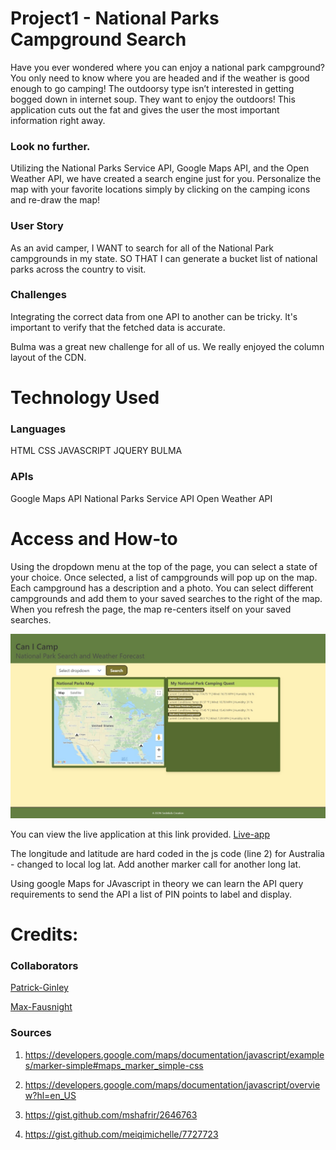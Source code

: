 # Project1 - National Parks Campground Search


Have you ever wondered where you can enjoy a national park campground? You only need to know where you are headed and if the weather is good enough to go camping! The outdoorsy type isn’t interested in getting bogged down in internet soup. They want to enjoy the outdoors! This application cuts out the fat and gives the user the most important information right away.


### Look no further. 

Utilizing the National Parks Service API, Google Maps API, and the Open Weather API, we have created a search engine just for you.
Personalize the map with your favorite locations simply by clicking on the camping icons and re-draw the map!

### User Story

As an avid camper, I WANT to search for all of the National Park campgrounds in my state.
SO THAT I can generate a bucket list of national parks across the country to visit.

### Challenges

Integrating the correct data from one API to another can be tricky. It's important to verify that the fetched data is accurate. 

Bulma was a great new challenge for all of us. We really enjoyed the column layout of the CDN.

# Technology Used

### Languages
HTML
CSS
JAVASCRIPT
JQUERY
BULMA

### APIs

Google Maps API
National Parks Service API
Open Weather API


# Access and How-to

Using the dropdown menu at the top of the page, you can select a state of your choice. Once selected, a list of campgrounds will pop up on the map. Each campground has a description and a photo. You can select different campgrounds and add them to your saved searches to the right of the map. When you refresh the page, the map re-centers itself on your saved searches.

![Webpage](assets/images/canicamp.jpeg)

You can view the live application at this link provided. [Live-app](https://awolrob.github.io/Project1/)




The longitude and latitude are hard coded in the js code (line 2) for Australia - changed to local log lat.  Add another marker call for another long lat.

Using google Maps for JAvascript in theory we can learn the API query requirements to send the API a list of PIN points to label and display.

# Credits:

### Collaborators

[Patrick-Ginley](https://github.com/GinleyP87)

[Max-Fausnight](https://github.com/fausnightm)

### Sources

1) https://developers.google.com/maps/documentation/javascript/examples/marker-simple#maps_marker_simple-css

2) https://developers.google.com/maps/documentation/javascript/overview?hl=en_US
 
4) https://gist.github.com/mshafrir/2646763

5) https://gist.github.com/meiqimichelle/7727723